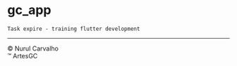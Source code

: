 # gc_app

    Task expire - training flutter development

---
&copy; Nurul Carvalho \
&trade; ArtesGC
